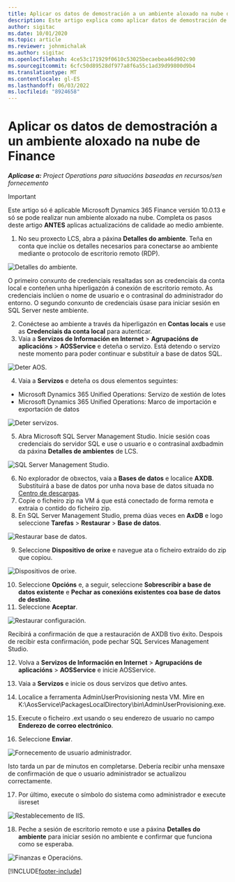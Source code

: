 ```yaml
---
title: Aplicar os datos de demostración a un ambiente aloxado na nube de Finance
description: Este artigo explica como aplicar datos de demostración de Project Operations a un ambiente Dynamics 365 Finance aloxado na nube.
author: sigitac
ms.date: 10/01/2020
ms.topic: article
ms.reviewer: johnmichalak
ms.author: sigitac
ms.openlocfilehash: 4ce53c171929f0610c53025becaebea46d902c90
ms.sourcegitcommit: 6cfc50d89528df977a8f6a55c1ad39d99800d9b4
ms.translationtype: MT
ms.contentlocale: gl-ES
ms.lasthandoff: 06/03/2022
ms.locfileid: "8924658"
---
```

# <a name="apply-demo-data-to-a-finance-cloud-hosted-environment"></a>Aplicar os datos de demostración a un ambiente aloxado na nube de Finance

_**Aplícase a:** Project Operations para situacións baseadas en recursos/sen fornecemento_

> [!IMPORTANT]
> Este artigo só é aplicable Microsoft Dynamics 365 Finance versión 10.0.13 e só se pode realizar nun ambiente aloxado na nube. Completa os pasos deste artigo **ANTES** aplicas actualizacións de calidade ao medio ambiente.

1. No seu proxecto LCS, abra a páxina **Detalles do ambiente**. Teña en conta que inclúe os detalles necesarios para conectarse ao ambiente mediante o protocolo de escritorio remoto (RDP).

![Detalles do ambiente.](./media/1EnvironmentDetails.png)

O primeiro conxunto de credenciais resaltadas son as credenciais da conta local e conteñen unha hiperligazón á conexión de escritorio remoto. As credenciais inclúen o nome de usuario e o contrasinal do administrador do entorno. O segundo conxunto de credenciais úsase para iniciar sesión en SQL Server neste ambiente.

2. Conéctese ao ambiente a través da hiperligazón en **Contas locais** e use as **Credenciais da conta local** para autenticar.
3. Vaia a **Servizos de Información en Internet** > **Agrupacións de aplicacións** > **AOSService** e deteña o servizo. Está detendo o servizo neste momento para poder continuar e substituír a base de datos SQL.

![Deter AOS.](./media/2StopAOS.png)

4. Vaia a **Servizos** e deteña os dous elementos seguintes:

- Microsoft Dynamics 365 Unified Operations: Servizo de xestión de lotes
- Microsoft Dynamics 365 Unified Operations: Marco de importación e exportación de datos

![Deter servizos.](./media/3StopServices.png)

5. Abra Microsoft SQL Server Management Studio. Inicie sesión coas credenciais do servidor SQL e use o usuario e o contrasinal axdbadmin da páxina **Detalles de ambientes** de LCS.

![SQL Server Management Studio.](./media/4SSMS.png)

6. No explorador de obxectos, vaia a **Bases de datos** e localice **AXDB**. Substituirá a base de datos por unha nova base de datos situada no [Centro de descargas](https://download.microsoft.com/download/1/a/3/1a314bd2-b082-4a87-abdc-1ba26c92b63d/ProjOpsDemoDataFOGARelease.zip). 
7. Copie o ficheiro zip na VM á que está conectado de forma remota e extraia o contido do ficheiro zip.
8. En SQL Server Management Studio, prema dúas veces en **AxDB** e logo seleccione **Tarefas** > **Restaurar** > **Base de datos**.

![Restaurar base de datos.](./media/5RestoreDatabase.png)

9. Seleccione **Dispositivo de orixe** e navegue ata o ficheiro extraído do zip que copiou.

![Dispositivos de orixe.](./media/6SourceDevice.png)

10. Seleccione **Opcións** e, a seguir, seleccione **Sobrescribir a base de datos existente** e **Pechar as conexións existentes coa base de datos de destino**. 
11. Seleccione **Aceptar**.

![Restaurar configuración.](./media/7RestoreSetting.png)

Recibirá a confirmación de que a restauración de AXDB tivo éxito. Despois de recibir esta confirmación, pode pechar SQL Services Management Studio.

12. Volva a **Servizos de Información en Internet** > **Agrupacións de aplicacións** > **AOSService** e inicie AOSService.
13. Vaia a **Servizos** e inicie os dous servizos que detivo antes.

14. Localice a ferramenta AdminUserProvisioning nesta VM. Mire en K:\AosService\PackagesLocalDirectory\bin\AdminUserProvisioning.exe.
15. Execute o ficheiro .ext usando o seu enderezo de usuario no campo **Enderezo de correo electrónico**. 
16. Seleccione **Enviar**.

![Fornecemento de usuario administrador.](./media/8AdminUserProvisioning.png)

Isto tarda un par de minutos en completarse. Debería recibir unha mensaxe de confirmación de que o usuario administrador se actualizou correctamente.

17. Por último, execute o símbolo do sistema como administrador e execute iisreset

![Restablecemento de IIS.](./media/9IISReset.png)

18. Peche a sesión de escritorio remoto e use a páxina **Detalles do ambiente** para iniciar sesión no ambiente e confirmar que funciona como se esperaba.

![Finanzas e Operacións.](./media/10FinanceAndOperations.png)


[!INCLUDE[footer-include](../includes/footer-banner.md)]